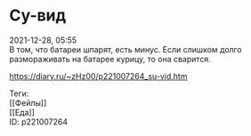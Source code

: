 Су-вид
=======

   
 2021-12-28, 05:55   
  В том, что батареи шпарят, есть минус. Если слишком долго размораживать на батарее курицу, то она сварится.   
    
 <https://diary.ru/~zHz00/p221007264_su-vid.htm>   
   
 Теги:   
 [[Фейлы]]   
 [[Еда]]   
 ID: p221007264